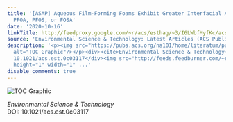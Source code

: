 ```yaml
---
title: '[ASAP] Aqueous Film-Forming Foams Exhibit Greater Interfacial Activity than
  PFOA, PFOS, or FOSA'
date: '2020-10-16'
linkTitle: http://feedproxy.google.com/~r/acs/esthag/~3/I6LWbfMyfKc/acs.est.0c03117
source: 'Environmental Science & Technology: Latest Articles (ACS Publications)'
description: '<p><img src="https://pubs.acs.org/na101/home/literatum/publisher/achs/journals/content/esthag/0/esthag.ahead-of-print/acs.est.0c03117/20201016/images/medium/es0c03117_0007.gif"
  alt="TOC Graphic"/></p><div><cite>Environmental Science & Technology</cite></div><div>DOI:
  10.1021/acs.est.0c03117</div><img src="http://feeds.feedburner.com/~r/acs/esthag/~4/I6LWbfMyfKc"
  height="1" width="1" ...'
disable_comments: true
---
```

<p><img src="https://pubs.acs.org/na101/home/literatum/publisher/achs/journals/content/esthag/0/esthag.ahead-of-print/acs.est.0c03117/20201016/images/medium/es0c03117_0007.gif" alt="TOC Graphic"/></p><div><cite>Environmental Science & Technology</cite></div><div>DOI: 10.1021/acs.est.0c03117</div><img src="http://feeds.feedburner.com/~r/acs/esthag/~4/I6LWbfMyfKc" height="1" width="1" ...